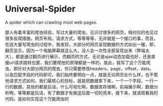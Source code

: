 # Universal-Spider
A spider which can crawling most web pages.

鄙人有着丰富的爬虫经验，写过大量的爬虫，见识过很多的网页，相对应的也见过很多反爬措施，网页布局，请求方式，等等等等，无非就是一个接口的事，而且，在这大量写爬虫的过程中，我发现，大部分的网页呈现数据的方式如出一辙，即，翻页显示，因为一个电脑屏幕就这么大，没人会一次性全部呈现出来（弊端太大），都是通过翻页进行展示，而翻页的方式，无论是ajax动态加载也好，还是直接url请求跳转也罢，我们要爬他的原理都是一样的，故此，我写了这个万能爬虫，即针对大部分网页的爬虫，你只需要修改headers，page，offset，data，以及匹配字段的代码即可。我们始终要明白一点，就是无论网页长什么样，也不管他请求方式如何，我们最核心的目标，就是把数据拿下来，一个一个字段，一行一行的数据，其他的都是后话，什么可视化啊，数据库存储啊，前端展示啊，数据分析啊，等等都是后话，有了数据才有做这后面一切的资本，接下来，就请观看我的代码，是如何实现这个万能爬虫的
